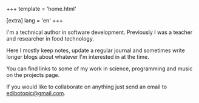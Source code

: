 +++
template = 'home.html'

[extra]
lang = 'en'
+++

I'm a technical author in software development.
Previously I was a teacher and researcher in food technology.

Here I mostly keep notes, update a regular journal and sometimes write longer
blogs about whatever I'm interested in at the time.

You can find links to some of my work in science, programming and music
on the projects page.

If you would like to collaborate on anything just send an email to
[edibotopic@gmail.com](mailto:edibotopic@gmail.com).
